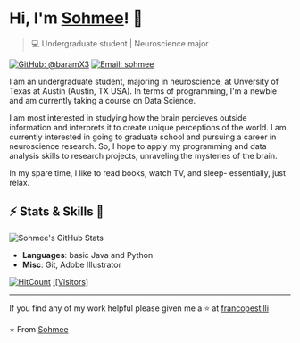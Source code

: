# Hi, I'm [Sohmee](https://baramX3.github.io)! 👋

> 💻 Undergraduate student | Neuroscience major

[![GitHub: @baramX3](https://img.shields.io/github/followers/availchet?label=follow&style=social)](https://github.com/baramX3)
[![Email: sohmee](https://img.shields.io/badge/Gmail-sohmee-red)](mailto:sohmeekim@utexas.edu)

I am an undergraduate student, majoring in neuroscience, at Unversity of Texas at Austin (Austin, TX USA). In terms of programming, I'm a newbie and am currently taking a course on Data Science.

I am most interested in studying how the brain percieves outside information and interprets it to create unique perceptions of the world. I am currently interested in going to graduate school and pursuing a career in neuroscience research. So, I hope to apply my programming and data analysis skills to research projects, unraveling the mysteries of the brain.

In my spare time, I like to read books, watch TV, and sleep- essentially, just relax.

## ⚡ Stats & Skills 🎉
![Sohmee's GitHub Stats](https://github-readme-stats.vercel.app/api?username=baramX3&hide=["issues"]&show_icons=true)
- **Languages**: basic Java and Python
- **Misc**: Git, Adobe Illustrator

[![HitCount](http://hits.dwyl.com/baramX3/baramX3.svg)](http://hits.dwyl.com/baramX3/baramX3)
[![Visitors]](https://visitor-badge.laobi.icu/badge?page_id=baramX3)

---
If you find any of my work helpful please given me a ⭐ at [francopestilli](https://github.com/francopestilli)

⭐️ From [Sohmee](https://github.com/baramX3)

